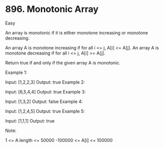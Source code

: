 # 896. Monotonic Array

Easy

 
An array is monotonic if it is either monotone increasing or monotone decreasing.

An array A is monotone increasing if for all i <= j, A[i] <= A[j].  An array A is monotone decreasing if for all i <= j, A[i] >= A[j].

Return true if and only if the given array A is monotonic.

 

Example 1:

Input: [1,2,2,3]
Output: true
Example 2:

Input: [6,5,4,4]
Output: true
Example 3:

Input: [1,3,2]
Output: false
Example 4:

Input: [1,2,4,5]
Output: true
Example 5:

Input: [1,1,1]
Output: true
 

Note:

1 <= A.length <= 50000
-100000 <= A[i] <= 100000
